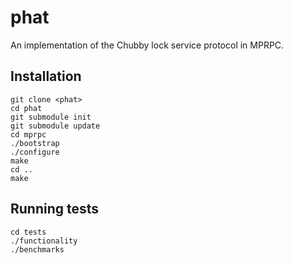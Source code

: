 # phat

An implementation of the Chubby lock service protocol in MPRPC.

## Installation

    git clone <phat>
    cd phat
    git submodule init
    git submodule update
    cd mprpc
    ./bootstrap
    ./configure
    make
    cd ..
    make

## Running tests

    cd tests
    ./functionality
    ./benchmarks

